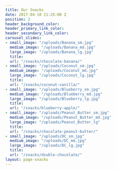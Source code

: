 ```yaml
---
title: Our Snacks
date: 2017-04-10 21:25:00 Z
position: 2
header_background_color: 
header_primary_link_color: 
header_secondary_link_color: 
carousel_slides:
- small_image: "/uploads/Banana_sm.jpg"
  medium_image: "/uploads/Banana_md.jpg"
  large_image: "/uploads/Banana_lg.jpg"
  title: 
  url: "/snacks/chocolate-banana/"
- small_image: "/uploads/Coconut_sm.jpg"
  medium_image: "/uploads/Coconut_md.jpg"
  large_image: "/uploads/Coconut_lg.jpg"
  title: 
  url: "/snacks/coconut-vanilla/"
- small_image: "/uploads/Blueberry_sm.jpg"
  medium_image: "/uploads/Blueberry_md.jpg"
  large_image: "/uploads/Blueberry_lg.jpg"
  title: 
  url: "/snacks/blueberry-apple/"
- small_image: "/uploads/Peanut_Butter_sm.jpg"
  medium_image: "/uploads/Peanut_Butter_md.jpg"
  large_image: "/uploads/Peanut_Butter_lg"
  title: 
  url: "/snacks/chocolate-peanut-butter/"
- small_image: "/uploads/DC_sm.jpg"
  medium_image: "/uploads/DC_md.jpg"
  large_image: "/uploads/DC_lg.jpg"
  title: 
  url: "/snacks/double-chocolate/"
layout: page-snacks
---
```


